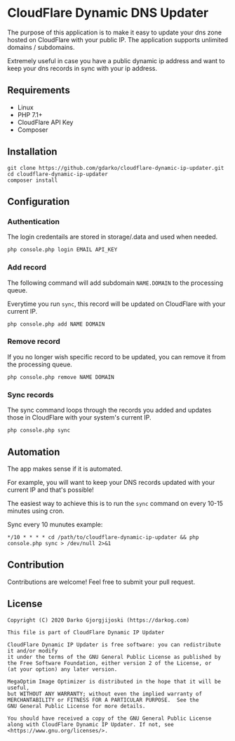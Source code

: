 # CloudFlare Dynamic DNS Updater

The purpose of this application is to make it easy to update your dns zone hosted on CloudFlare with your public IP. The application supports unlimited domains / subdomains.

Extremely useful in case you have a public dynamic ip address and want to keep your dns records in sync with your ip address.

## Requirements

* Linux
* PHP 7.1+
* CloudFlare API Key
* Composer

## Installation

```
git clone https://github.com/gdarko/cloudflare-dynamic-ip-updater.git
cd cloudflare-dynamic-ip-updater
composer install
```

## Configuration

### Authentication

The login credentails are stored in storage/.data and used when needed.

```
php console.php login EMAIL API_KEY
```

### Add record

The following command will add subdomain `NAME.DOMAIN` to the processing queue. 

Everytime you run `sync`, this record will be updated on CloudFlare with your current IP.

```
php console.php add NAME DOMAIN
```


### Remove record

If you no longer wish specific record to be updated, you can remove it from the processing queue.

```
php console.php remove NAME DOMAIN
```

### Sync records

The sync command loops through the records you added and updates those in CloudFlare with your system's current IP.

```
php console.php sync
```

## Automation

The app makes sense if it is automated. 

For example, you will want to keep your DNS records updated with your current IP and that's possible!

The easiest way to achieve this is to run the `sync` command on every 10-15 minutes using cron.

Sync every 10 munutes example:

```
*/10 * * * * cd /path/to/cloudflare-dynamic-ip-updater && php console.php sync > /dev/null 2>&1
```

## Contribution

Contributions are welcome! Feel free to submit your pull request.

## License

```
Copyright (C) 2020 Darko Gjorgjijoski (https://darkog.com)

This file is part of CloudFlare Dynamic IP Updater

CloudFlare Dynamic IP Updater is free software: you can redistribute it and/or modify
it under the terms of the GNU General Public License as published by
the Free Software Foundation, either version 2 of the License, or
(at your option) any later version.

MegaOptim Image Optimizer is distributed in the hope that it will be useful,
but WITHOUT ANY WARRANTY; without even the implied warranty of
MERCHANTABILITY or FITNESS FOR A PARTICULAR PURPOSE.  See the
GNU General Public License for more details.

You should have received a copy of the GNU General Public License
along with CloudFlare Dynamic IP Updater. If not, see <https://www.gnu.org/licenses/>.
```
